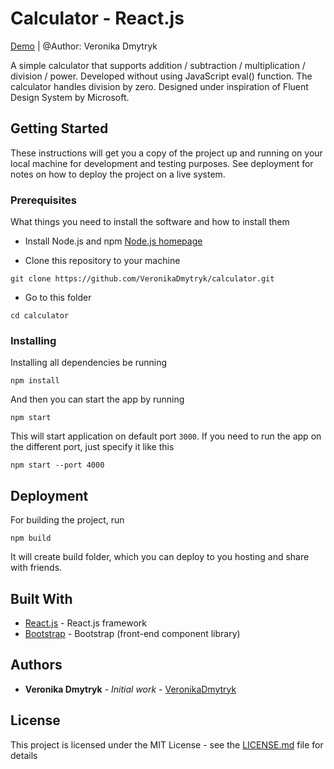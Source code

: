 
# Calculator - React.js 

[Demo](http://veronikadmytryk.net/projects/calculator/) | @Author: Veronika Dmytryk 

A simple calculator that supports addition / subtraction / multiplication / division / power. Developed without using JavaScript eval() function. The calculator handles division by zero. Designed under inspiration of Fluent Design System by Microsoft.


## Getting Started

These instructions will get you a copy of the project up and running on your local machine for development and testing purposes. See deployment for notes on how to deploy the project on a live system.

### Prerequisites

What things you need to install the software and how to install them

* Install Node.js and npm [Node.js homepage](https://nodejs.org/en/)

* Clone this repository to your machine
```
git clone https://github.com/VeronikaDmytryk/calculator.git
```
* Go to this folder
```
cd calculator
```

### Installing

Installing all dependencies be running

```
npm install
```

And then you can start the app by running

```
npm start
```
This will start application on default port `3000`.
If you need to run the app on the different port, just specify it like this
```
npm start --port 4000
```

## Deployment

For building the project, run
```
npm build
```
It will create build folder, which you can deploy to you hosting and share with friends.

## Built With

* [React.js](https://reactjs.org/) - React.js framework
* [Bootstrap](https://getbootstrap.com/) - Bootstrap (front-end component library)

## Authors

* **Veronika Dmytryk** - *Initial work* - [VeronikaDmytryk](https://github.com/VeronikaDmytryk)

## License

This project is licensed under the MIT License - see the [LICENSE.md](LICENSE) file for details